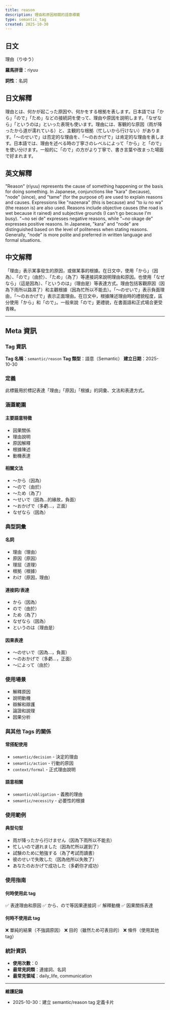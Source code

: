```yaml
---
title: reason
description: 理由和原因相關的語意標籤
type: semantic_tag
created: 2025-10-30
---
```


## 日文
理由（りゆう）

**羅馬拼音**：riyuu

**詞性**：名詞

## 日文解釋
理由とは、何かが起こった原因や、何かをする根拠を表します。日本語では「から」「ので」「ため」などの接続詞を使って、理由や原因を説明します。「なぜなら」「というのは」といった表現も使います。理由には、客観的な原因（雨が降ったから道が濡れている）と、主観的な根拠（忙しいから行けない）があります。「〜のせいで」は否定的な理由を、「〜のおかげで」は肯定的な理由を表します。日本語では、理由を述べる時の丁寧さのレベルによって「から」と「ので」を使い分けます。一般的に「ので」の方がより丁寧で、書き言葉や改まった場面で好まれます。

## 英文解釋
"Reason" (riyuu) represents the cause of something happening or the basis for doing something. In Japanese, conjunctions like "kara" (because), "node" (since), and "tame" (for the purpose of) are used to explain reasons and causes. Expressions like "nazenara" (this is because) and "to iu no wa" (the reason is) are also used. Reasons include objective causes (the road is wet because it rained) and subjective grounds (I can't go because I'm busy). "~no sei de" expresses negative reasons, while "~no okage de" expresses positive reasons. In Japanese, "kara" and "node" are distinguished based on the level of politeness when stating reasons. Generally, "node" is more polite and preferred in written language and formal situations.

## 中文解釋
「理由」表示某事發生的原因，或做某事的根據。在日文中，使用「から」（因為）、「ので」（由於）、「ため」（為了）等連接詞來說明理由和原因。也使用「なぜなら」（這是因為）、「というのは」（理由是）等表達方式。理由包括客觀原因（因為下雨所以路濕了）和主觀根據（因為忙所以不能去）。「〜のせいで」表示負面理由，「〜のおかげで」表示正面理由。在日文中，根據陳述理由時的禮貌程度，區分使用「から」和「ので」。一般來說「ので」更禮貌，在書面語和正式場合更受青睞。

---

## Meta 資訊

### Tag 資訊

**Tag 名稱**：`semantic/reason`
**Tag 類型**：語意（Semantic）
**建立日期**：2025-10-30

### 定義

此標籤用於標記表達「理由」「原因」「根據」的詞彙、文法和表達方式。

### 涵蓋範圍

#### 主要語意特徵
- 因果關係
- 理由說明
- 原因解釋
- 根據陳述
- 動機表達

#### 相關文法
- 〜から（因為）
- 〜ので（由於）
- 〜ため（為了）
- 〜せいで（因為...的緣故，負面）
- 〜おかげで（多虧...，正面）
- なぜなら（因為）

### 典型詞彙

#### 名詞
- 理由（理由）
- 原因（原因）
- 理屈（道理）
- 根拠（根據）
- わけ（原因，理由）

#### 連接詞/表達
- から（因為）
- ので（由於）
- ため（為了）
- なぜなら（因為）
- というのは（理由是）

#### 因果表達
- 〜のせいで（因為...，負面）
- 〜のおかげで（多虧...，正面）
- 〜によって（由於）

### 使用場景

- 解釋原因
- 說明動機
- 辯解和辯護
- 論證和說理
- 因果分析

### 與其他 Tags 的關係

#### 常搭配使用
- `semantic/decision` - 決定的理由
- `semantic/action` - 行動的原因
- `context/formal` - 正式理由說明

#### 語意相關
- `semantic/obligation` - 義務的理由
- `semantic/necessity` - 必要性的根據

### 使用範例

#### 典型句型
- 雨が降ったから行けません（因為下雨所以不能去）
- 忙しいので遅れました（因為忙所以遲到了）
- 試験のために勉強する（為了考試而讀書）
- 彼のせいで失敗した（因為他所以失敗了）
- あなたのおかげで成功した（多虧你才成功）

### 使用指南

#### 何時使用此 tag
✅ 表達理由和原因
✅ から、ので等因果連接詞
✅ 解釋動機
✅ 因果關係表達

#### 何時不使用此 tag
❌ 單純的結果（不強調原因）
❌ 目的（雖然ため可表目的）
❌ 條件（使用其他tag）

### 統計資訊

- **使用次數**：0
- **最常見詞類**：連接詞、名詞
- **最常見領域**：daily_life, communication

---

**維護記錄**
- 2025-10-30：建立 semantic/reason tag 定義卡片
